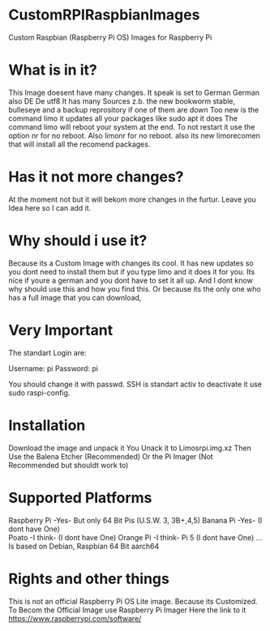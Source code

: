 # CustomRPIRaspbianImages
Custom Raspbian (Raspberry Pi OS) Images for Raspberry Pi
# What is in it?
This Image doesent have many changes.
It speak is set to German German also DE De utf8
It has many Sources z.b. the new bookworm stable, bulleseye and a backup reprository if one of them are down
Too new is the command limo it updates all your packages like sudo apt it does
The command limo will reboot your system at the end. To not restart it use the option nr for no reboot.
Also limonr for no reboot.
also its new limorecomen that will install all the recomend packages.

# Has it not more changes?
At the moment not but it will  bekom more changes in the furtur. Leave you Idea here
so I can add it.

# Why should i use it?
Because its a Custom Image with changes its cool.
It has new updates so you dont need to install them but if you type limo and it does it for you.
Its nice if youre a german and you dont have to set it all up.
And I dont know why should use this and how you find this.
Or because its the only one who has a full image that you can download,

# Very Important
The standart Login are:

Username: pi
Password: pi

You should change it with passwd.
SSH is standart activ to deactivate it use sudo raspi-config.

# Installation
Download the image and unpack it 
You Unack it to Limosrpi.img.xz
Then Use the Balena Etcher (Recommended)
Or the Pi Imager (Not Recommended but shouldt work to)

# Supported Platforms
Raspberry Pi -Yes- But only 64 Bit Pis (U.S.W. 3, 3B+,4,5)
Banana Pi -Yes- (I dont have One)  
Poato -I think- (I dont have One)
Orange Pi -I think- Pi 5 (I dont have One)
...
Is based on Debian, Raspbian 64 Bit aarch64



# Rights and other things

This is not an official Raspberry Pi OS Lite image.
Because its Customized.
To Becom the Official Image use Raspberry Pi Imager
Here the link to it
https://www.raspberrypi.com/software/
